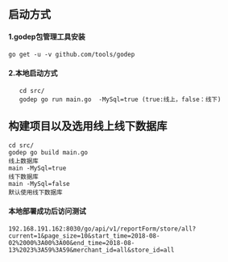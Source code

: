 


## 启动方式
#### 1.godep包管理工具安装

	go get -u -v github.com/tools/godep


#### 2.本地启动方式
       cd src/
       godep go run main.go  -MySql=true (true:线上，false：线下)

## 构建项目以及选用线上线下数据库
    cd src/
	godep go build main.go
	线上数据库
	main -MySql=true
	线下数据库
	main -MySql=false
	默认使用线下数据库
#### 本地部署成功后访问测试
    192.168.191.162:8030/go/api/v1/reportForm/store/all?current=1&page_size=10&start_time=2018-08-02%2000%3A00%3A00&end_time=2018-08-13%2023%3A59%3A59&merchant_id=all&store_id=all












